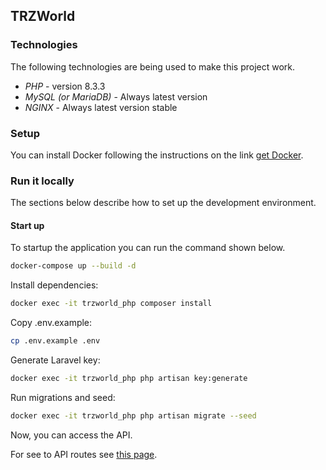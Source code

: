 ## TRZWorld

### Technologies
The following technologies are being used to make this project work.

- *PHP* - version 8.3.3
- *MySQL (or MariaDB)* - Always latest version
- *NGINX* - Always latest version stable

### Setup

You can install Docker following the instructions on the link [get Docker](https://docs.docker.com/engine/install/).

### Run it locally
The sections below describe how to set up the development environment.

#### Start up
To startup the application you can run the command shown below.

```bash
docker-compose up --build -d
```

Install dependencies:

```bash
docker exec -it trzworld_php composer install
```

Copy .env.example:

```bash
cp .env.example .env
```

Generate Laravel key:

```bash
docker exec -it trzworld_php php artisan key:generate
```

Run migrations and seed:

```bash
docker exec -it trzworld_php php artisan migrate --seed
```

Now, you can access the API.

For see to API routes see [this page](http://localhost/api/documentation).
